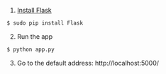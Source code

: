 
1. [Install Flask](http://flask.pocoo.org/docs/0.12/installation/)
```bash
$ sudo pip install Flask
```
2. Run the app
```bash
$ python app.py
```
3. Go to the default address: http://localhost:5000/
